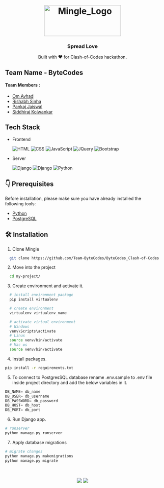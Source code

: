 <div align="center">
  <h1> <img height="100" width="250" alt="Mingle_Logo" src="https://user-images.githubusercontent.com/71089075/222932602-39a29a61-7f71-4d48-a120-0bf37d851976.png"> </h1>

  <h3> Spread Love </h3>
  Built with ❤️ for Clash-of-Codes hackathon.
</div>

## Team Name - ByteCodes

#### Team Members :

- [Om Avhad](https://github.com/OmAvhad)
- [Rishabh Sinha](https://github.com/RishabhSinha02)
- [Pankaj Jaiswal](https://github.com/PankajJaisu)
- [Siddhiraj Kolwankar](https://github.com/Kolwankar-Siddhiraj)

## Tech Stack

- Frontend

  <img alt="HTML" src="https://img.shields.io/badge/HTML5-E34F26?style=for-the-badge&logo=html5&logoColor=white"/>
  <img alt="CSS" src="https://img.shields.io/badge/CSS3-1572B6?style=for-the-badge&logo=css3&logoColor=white"/> 
  <img alt="JavaScript" src="https://img.shields.io/badge/JavaScript-323330?style=for-the-badge&logo=javascript&logoColor=F7DF1E"/>
  <img alt="JQuery" src="https://img.shields.io/badge/jQuery-0769AD?style=for-the-badge&logo=jquery&logoColor=white"/> 
  <img alt="Bootstrap" src="https://img.shields.io/badge/bootstrap%20-%23563D7C.svg?&style=for-the-badge&logo=bootstrap&logoColor=white"/>

- Server

  <img alt="Django" src="https://img.shields.io/badge/Django-092E20?style=for-the-badge&logo=django&logoColor=white"/>
  <img alt="Django" src="https://img.shields.io/badge/PostgreSQL-316192?style=for-the-badge&logo=postgresql&logoColor=white"/> 
  <img alt="Python" src="https://img.shields.io/badge/Python-3776AB?style=for-the-badge&logo=python&logoColor=white"/>

## 👇 Prerequisites

Before installation, please make sure you have already installed the following tools:

- [Python](https://www.python.org/downloads/release/python-3916/)
- [PostgreSQL](https://www.postgresql.org/download/)

## 🛠️ Installation

1. Clone Mingle

```bash
  git clone https://github.com/Team-ByteCodes/ByteCodes_Clash-of-Codes.git
```

2. Move into the project

```bash
  cd my-project/
```

3. Create environment and activate it.

```bash
  # install environment package
  pip install virtualenv

  # create environment
  virtualenv virtualenv_name

  # activate virtual environment
  # Windows
  venv\Scripts\activate
  # Linux
  source venv/bin/activate
  # Mac os
  source venv/bin/activate
```

4. Install packages.

```bash
pip install -r requirements.txt
```

5. To connect to PostgresSQL database rename .env.sample to .env file inside project directory and add the below variables in it.

```python
DB_NAME= db_name
DB_USER= db_username
DB_PASSWORD= db_password
DB_HOST= db_host
DB_PORT= db_port
```

6. Run Django app.

```bash
# runserver
python manage.py runserver
```

7. Apply database migrations

```bash
# migrate changes
python manage.py makemigrations
python manage.py migrate
```

<br/>
<br/>
<div align="center">
  <img src="https://forthebadge.com/images/badges/built-with-love.svg">
  <img src="https://forthebadge.com/images/badges/made-with-python.svg">
</div>
